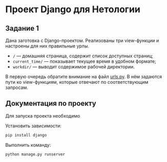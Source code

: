 # Проект Django для Нетологии

## Задание 1

Дана заготовка с Django-проектом. Реализованы три view-функции и настроены для них правильные урлы.

- `/` — домашняя страница, содержит список доступных страниц;
- `current_time/` — показывает текущее время в удобном формате;
- `workdir/` — выводит содержимое рабочей директории.

В первую очередь обратите внимание на файл [urls.py](netology_lesson_1/urls.py).
В нём задаются пути ко view-функциям, которые отвечают по соответствующим запросам.

## Документация по проекту

Для запуска проекта необходимо

Установить зависимости:

```bash
pip install django
```

Выполнить команду:

```bash
python manage.py runserver
```